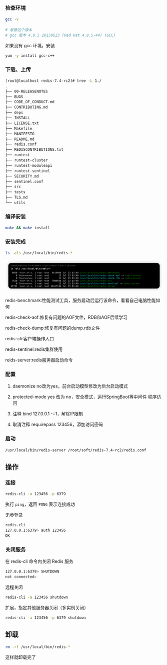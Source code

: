 ### 检查环境

```sh
gcc -v

# 最低这个版本
# gcc 版本 4.8.5 20150623 (Red Hat 4.8.5-44) (GCC)
```



如果没有 gcc 环境，安装

```sh
yum -y install gcc-c++
```



### 下载、上传

```sh
[root@localhost redis-7.4-rc2]# tree -L 1./
.
├── 00-RELEASENOTES
├── BUGS
├── CODE_OF_CONDUCT.md
├── CONTRIBUTING.md
├── deps
├── INSTALL
├── LICENSE.txt
├── Makefile
├── MANIFESTO
├── README.md
├── redis.conf
├── REDISCONTRIBUTIONS.txt
├── runtest
├── runtest-cluster
├── runtest-moduleapi
├── runtest-sentinel
├── SECURITY.md
├── sentinel.conf
├── src
├── tests
├── TLS.md
└── utils
```



### 编译安装

```sh
make && make install
```





### 安装完成

```sh
ls -als /usr/local/bin/redis-*
```



![image-20240723134815607](images/1.2%E3%80%81Redis%E5%AE%89%E8%A3%85/image-20240723134815607.png)



redis-benchmark:性能测试工具，服务启动后运行该命令，看看自己电脑性能如何

redis-check-aof:修复有问题的AOF文件，RDB和AOF后续学习

redis-check-dump:修复有问题的dump.rdb文件

redis-cli:客户端操作入口

redis-sentinel:redis集群使用

reids-server:redis服务器启动命令





### 配置

1. daemonize no改为yes，前台启动模型修改为后台启动模式 
2. protected-mode yes 改为 no，安全模式，运行SpringBoot等中间件 程序访问

3. 注释 bind 127.0.0.1 -::1，解除IP限制
4. 取消注释 requirepass 123456，添加访问密码



### 启动

```sh
/usr/local/bin/redis-server /root/soft/redis-7.4-rc2/redis.conf
```



## 操作

### 连接

```sh
redis-cli -a 123456 -p 6379
```

执行 `ping`，返回 `PONG` 表示连接成功

无参登录

```sh
redis-cli
127.0.0.1:6379> auth 123456
OK
```



### 关闭服务

在 redis-cli 命令内关闭 Redis 服务

```sh
127.0.0.1:6379> SHUTDOWN
not connected>
```

远程关闭

```sh
redis-cli -a 123456 shutdown
```

扩展，指定其他服务器关闭（多实例关闭）

```sh
redis-cli -a 123456 -p 6379 shutdown
```



## 卸载

```sh
rm -rf /usr/local/bin/redis-*
```

这样就卸载完了



